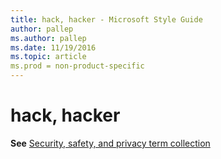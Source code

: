 ```yaml
---
title: hack, hacker - Microsoft Style Guide
author: pallep
ms.author: pallep
ms.date: 11/19/2016
ms.topic: article
ms.prod = non-product-specific
---
```


# hack, hacker

**See** [Security, safety, and privacy term collection](/style-guide/a-z-word-list-term-collections/term-collections/security-safety-privacy-terms)[](https://worldready.cloudapp.net/Styleguide/Read?id=1413&topicid=3837)
